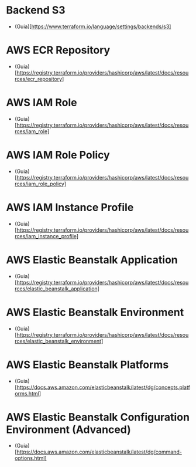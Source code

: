 # Backend S3

* (Guia)[https://www.terraform.io/language/settings/backends/s3]

# AWS ECR Repository 

* (Guia)[https://registry.terraform.io/providers/hashicorp/aws/latest/docs/resources/ecr_repository]

# AWS IAM Role 

* (Guia)[https://registry.terraform.io/providers/hashicorp/aws/latest/docs/resources/iam_role]

# AWS IAM Role Policy

* (Guia)[https://registry.terraform.io/providers/hashicorp/aws/latest/docs/resources/iam_role_policy]

# AWS IAM Instance Profile

* (Guia)[https://registry.terraform.io/providers/hashicorp/aws/latest/docs/resources/iam_instance_profile]

# AWS Elastic Beanstalk Application

* (Guia)[https://registry.terraform.io/providers/hashicorp/aws/latest/docs/resources/elastic_beanstalk_application]

# AWS Elastic Beanstalk Environment

* (Guia)[https://registry.terraform.io/providers/hashicorp/aws/latest/docs/resources/elastic_beanstalk_environment]

# AWS Elastic Beanstalk Platforms

* (Guia)[https://docs.aws.amazon.com/elasticbeanstalk/latest/dg/concepts.platforms.html]

# AWS Elastic Beanstalk Configuration Environment (Advanced)

* (Guia)[https://docs.aws.amazon.com/elasticbeanstalk/latest/dg/command-options.html]